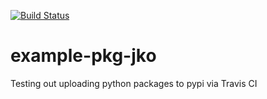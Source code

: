 [![Build Status](https://travis-ci.org/flamableconcrete/example-pkg-jko.svg?branch=master)](https://travis-ci.org/flamableconcrete/example-pkg-jko)

# example-pkg-jko
Testing out uploading python packages to pypi via Travis CI
